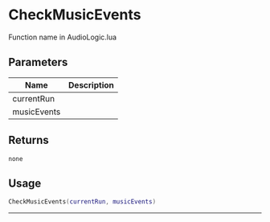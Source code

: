 # CheckMusicEvents

Function name in AudioLogic.lua

## Parameters

| Name        | Description |
| ----------- | ----------- |
| currentRun  |             |
| musicEvents |             |

## Returns

`none`

## Usage

```lua
CheckMusicEvents(currentRun, musicEvents)
```

---
